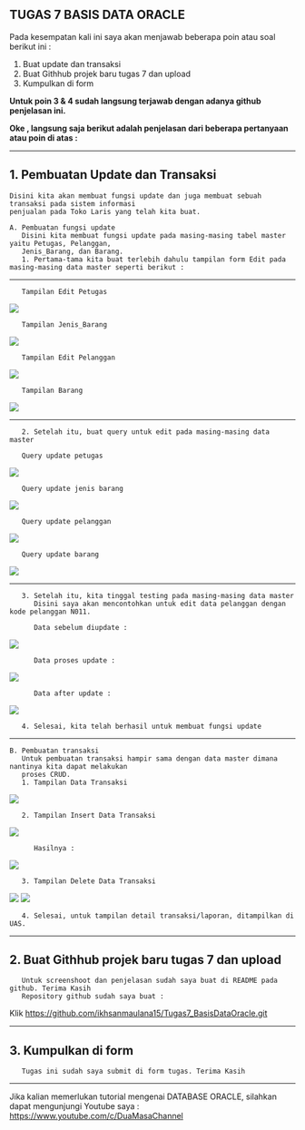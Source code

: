 ## TUGAS 7 BASIS DATA ORACLE

   Pada kesempatan kali ini saya akan menjawab beberapa poin atau soal berikut ini :
   1. Buat update dan transaksi
   2. Buat Githhub projek baru tugas 7 dan upload
   3. Kumpulkan di form
 
   **Untuk poin 3 & 4 sudah langsung terjawab dengan adanya github penjelasan ini.**
   
   **Oke , langsung saja berikut adalah penjelasan dari beberapa pertanyaan atau poin di atas :**

-------------------------------------------------------------------------------------------
##  1. Pembuatan Update dan Transaksi

    Disini kita akan membuat fungsi update dan juga membuat sebuah transaksi pada sistem informasi
    penjualan pada Toko Laris yang telah kita buat.
    
    A. Pembuatan fungsi update 
       Disini kita membuat fungsi update pada masing-masing tabel master yaitu Petugas, Pelanggan, 
       Jenis_Barang, dan Barang. 
       1. Pertama-tama kita buat terlebih dahulu tampilan form Edit pada masing-masing data master seperti berikut :
       
-------------------------------------------------------------------------------------------       
       Tampilan Edit Petugas
   <img src= "https://user-images.githubusercontent.com/45529723/147941361-b4bd8d35-7b23-4a36-9122-ecb219310c68.PNG" />
       
       Tampilan Jenis_Barang
   <img src= "https://user-images.githubusercontent.com/45529723/147941372-936778e9-7038-44da-978b-ce98c06018e8.PNG" />
       
       Tampilan Edit Pelanggan
   <img src= "https://user-images.githubusercontent.com/45529723/147941378-86bfe943-7bdb-40e7-a086-7f0df84a0890.PNG" />
       
       Tampilan Barang
   <img src= "https://user-images.githubusercontent.com/45529723/147941383-a4f1cb4f-c15d-4255-9189-7a8cb1ff6d6f.PNG" />
       
-------------------------------------------------------------------------------------------      
       2. Setelah itu, buat query untuk edit pada masing-masing data master
       
       Query update petugas
 <img src= "https://user-images.githubusercontent.com/45529723/147941367-bfeab021-fbbd-451b-96f7-0fd56367b446.PNG" /> 
 
       Query update jenis barang
 <img src= "https://user-images.githubusercontent.com/45529723/147941374-4b902dc4-a70a-4085-8249-d0c68ed1459e.PNG" />
 
       Query update pelanggan
 <img src= "https://user-images.githubusercontent.com/45529723/147941380-9385a817-3ad2-4829-8ae9-d44465c928b7.PNG" />
       
       Query update barang
 <img src= "https://user-images.githubusercontent.com/45529723/147941385-6f4002a2-25d5-445c-9314-bbbd0684c50c.PNG" />
 
 
 -------------------------------------------------------------------------------------------      
       3. Setelah itu, kita tinggal testing pada masing-masing data master
          Disini saya akan mencontohkan untuk edit data pelanggan dengan kode pelanggan N011.
          
          Data sebelum diupdate :
 <img src= "https://user-images.githubusercontent.com/45529723/147943339-928b78dc-16ea-47b0-a997-f209aa41358d.PNG" />          
          
          Data proses update :
 <img src= "https://user-images.githubusercontent.com/45529723/147943347-cb731817-4a9d-4f88-b7a8-7eae050d853d.PNG" />         
          
          Data after update :
<img src= "https://user-images.githubusercontent.com/45529723/147943350-1e949c65-ad04-4e2e-b450-1123f0725e70.PNG" />


       4. Selesai, kita telah berhasil untuk membuat fungsi update
       
-------------------------------------------------------------------------------------------       
    B. Pembuatan transaksi
       Untuk pembuatan transaksi hampir sama dengan data master dimana nantinya kita dapat melakukan
       proses CRUD.
       1. Tampilan Data Transaksi
 <img src= "https://user-images.githubusercontent.com/45529723/148083065-4dee38ba-fb10-4fba-b477-ec23a8609a1a.PNG" />    
       
       2. Tampilan Insert Data Transaksi
 <img src= "https://user-images.githubusercontent.com/45529723/148087967-ca99c0d8-6bcf-416a-bc16-c830b284b7ef.PNG" />
 
          Hasilnya :
 <img src= "https://user-images.githubusercontent.com/45529723/148087987-ce53f93a-20f5-4e02-88aa-f17c48849e2e.PNG" />
       
       3. Tampilan Delete Data Transaksi
 <img src= "https://user-images.githubusercontent.com/45529723/148083100-60eb345d-77c6-4210-84e5-3a02a813a43e.PNG" />
 <img src= "https://user-images.githubusercontent.com/45529723/148083106-7adcac7d-1573-478d-bacf-17ce972e937a.PNG" />
 
       4. Selesai, untuk tampilan detail transaksi/laporan, ditampilkan di UAS.
-------------------------------------------------------------------------------------------
##  2. Buat Githhub projek baru tugas 7 dan upload
       Untuk screenshoot dan penjelasan sudah saya buat di README pada github. Terima Kasih
       Repository github sudah saya buat :
Klik https://github.com/ikhsanmaulana15/Tugas7_BasisDataOracle.git
       
       
-------------------------------------------------------------------------------------------            
##  3. Kumpulkan di form
       Tugas ini sudah saya submit di form tugas. Terima Kasih
       
 -------------------------------------------------------------------------------------------         
Jika kalian memerlukan tutorial mengenai DATABASE ORACLE, silahkan dapat mengunjungi Youtube saya :
 https://www.youtube.com/c/DuaMasaChannel



